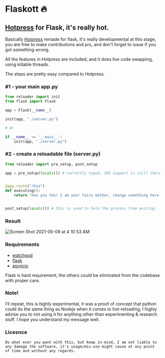 # Flaskott 🔥
## [Hotpress](https://github.com/SonicCodes/hotpress) for Flask, it's really hot.

Basically [Hotpress](https://github.com/SonicCodes/hotpress) remade for flask, it's really developmental at this stage, you are free to make contributions and prs, and don't forget to issue if you got something wrong.

All the features in Hotpress are included, and it does live code swapping, using killable threads.

The steps are pretty easy compared to Hotpress.

### #1 - your main app.py
```python
from reloader import init
from flask import Flask

app = Flask(__name__)

init(app, "./server.py")

# Or

if __name__ == '__main__':
    init(app, "./server.py")
```


### #2 - create a reloadable file (server.py)
```python
from reloader import pre_setup, post_setup

app = pre_setup(locals()) # correctly typed, IDE support is still there


@app.route("/hie")
def executing():
    return "Hie you too! I am your fairy mother, change something here to be surprised!"


post_setup(locals()) # this is used to hold the process from exiting.
```


### Result
![Screen Shot 2021-05-09 at 4 10 53 AM](https://user-images.githubusercontent.com/48802163/117557576-e9cea780-b07c-11eb-98fa-b2a28747d8f4.png)


### Requirements
- [watchgod](https://pypi.org/project/watchgod/)
- [flask](https://pypi.org/project/Flask/)
- [asyncio](https://pypi.org/project/asyncio/)

Flask is hard requirement, the others could be eliminated from the codebase with proper care.


### Note!
I’ll repeat, this is highly experimental, it was a proof of concept that python could do the same thing as Nodejs when it comes to hot-reloading, I highly advise you to not using it for anything other-than experimenting & research stuff. I hope you understand my message well.


### Licesnce
```
Do what ever you want with this, but keep in-mind, I am not liable to any damage the software, it's usage/mis-use might cause at any point of time and without any regards.
```



